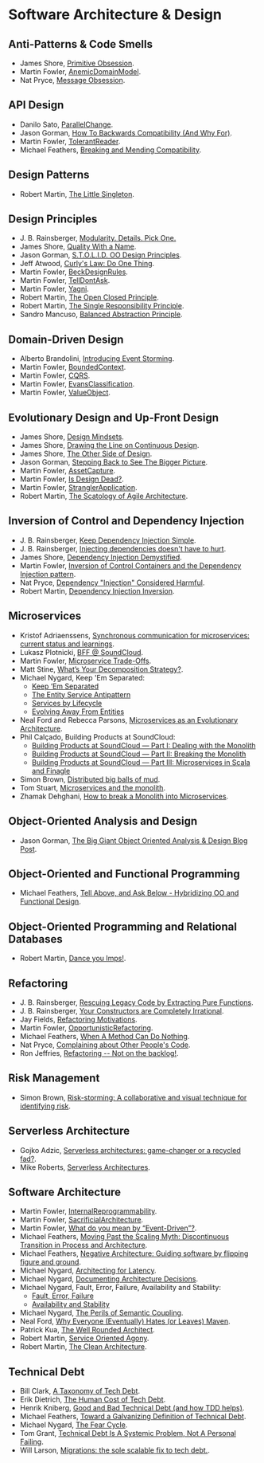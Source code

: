 # Software Architecture & Design

## Anti-Patterns & Code Smells

- James Shore, [Primitive Obsession](http://www.jamesshore.com/Blog/PrimitiveObsession.html).
- Martin Fowler, [AnemicDomainModel](http://www.martinfowler.com/bliki/AnemicDomainModel.html).
- Nat Pryce, [Message Obsession](http://www.natpryce.com/articles/000816.html).

## API Design

- Danilo Sato, [ParallelChange](http://martinfowler.com/bliki/ParallelChange.html).
- Jason Gorman, [How To Backwards Compatibility (And Why For)](http://codemanship.co.uk/parlezuml/blog/?postid=1482).
- Martin Fowler, [TolerantReader](https://martinfowler.com/bliki/TolerantReader.html).
- Michael Feathers, [Breaking and Mending Compatibility](https://michaelfeathers.silvrback.com/breaking-and-mending-compatibility).

## Design Patterns

- Robert Martin, [The Little Singleton](https://8thlight.com/blog/uncle-bob/2015/06/30/the-little-singleton.html).

## Design Principles

- J. B. Rainsberger, [Modularity. Details. Pick One.](http://blog.thecodewhisperer.com/permalink/modularity-details-pick-one/)
- James Shore, [Quality With a Name](http://www.jamesshore.com/Articles/Quality-With-a-Name.html).
- Jason Gorman, [S.T.O.L.I.D. OO Design Principles](http://codemanship.co.uk/parlezuml/blog/?postid=1267).
- Jeff Atwood, [Curly's Law: Do One Thing](https://blog.codinghorror.com/curlys-law-do-one-thing/).
- Martin Fowler, [BeckDesignRules](http://martinfowler.com/bliki/BeckDesignRules.html).
- Martin Fowler, [TellDontAsk](http://martinfowler.com/bliki/TellDontAsk.html).
- Martin Fowler, [Yagni](http://martinfowler.com/bliki/Yagni.html).
- Robert Martin, [The Open Closed Principle](https://8thlight.com/blog/uncle-bob/2014/05/12/TheOpenClosedPrinciple.html).
- Robert Martin, [The Single Responsibility Principle](https://8thlight.com/blog/uncle-bob/2014/05/08/SingleReponsibilityPrinciple.html).
- Sandro Mancuso, [Balanced Abstraction Principle](https://codurance.com/2015/01/27/balanced-abstraction-principle/).

## Domain-Driven Design

- Alberto Brandolini, [Introducing Event Storming](http://ziobrando.blogspot.ca/2013/11/introducing-event-storming.html).
- Martin Fowler, [BoundedContext](http://martinfowler.com/bliki/BoundedContext.html).
- Martin Fowler, [CQRS](https://martinfowler.com/bliki/CQRS.html).
- Martin Fowler, [EvansClassification](http://martinfowler.com/bliki/EvansClassification.html).
- Martin Fowler, [ValueObject](http://martinfowler.com/bliki/ValueObject.html).

## Evolutionary Design and Up-Front Design

- James Shore, [Design Mindsets](http://www.jamesshore.com/Blog/Design%20Mindsets.html).
- James Shore, [Drawing the Line on Continuous Design](http://www.jamesshore.com/Blog/DrawingTheLineOnContinuousDesign.html).
- James Shore, [The Other Side of Design](http://www.jamesshore.com/Blog/The-Other-Side-of-Design.html).
- Jason Gorman, [Stepping Back to See The Bigger Picture](http://codemanship.co.uk/parlezuml/blog/?postid=1285).
- Martin Fowler, [AssetCapture](http://martinfowler.com/bliki/AssetCapture.html).
- Martin Fowler, [Is Design Dead?](http://martinfowler.com/articles/designDead.html).
- Martin Fowler, [StranglerApplication](http://martinfowler.com/bliki/StranglerApplication.html).
- Robert Martin, [The Scatology of Agile Architecture](https://sites.google.com/site/unclebobconsultingllc/home/articles/the-scatology-of-agile-architecture).

## Inversion of Control and Dependency Injection

- J. B. Rainsberger, [Keep Dependency Injection Simple](http://blog.thecodewhisperer.com/permalink/keep-dependency-injection-simple).
- J. B. Rainsberger, [Injecting dependencies doesn't have to hurt](http://blog.thecodewhisperer.com/permalink/injecting-dependencies-doesnt-have-to-hurt/).
- James Shore, [Dependency Injection Demystified](http://www.jamesshore.com/Blog/Dependency-Injection-Demystified.html).
- Martin Fowler, [Inversion of Control Containers and the Dependency Injection pattern](http://www.martinfowler.com/articles/injection.html).
- Nat Pryce, [Dependency "Injection" Considered Harmful](http://www.natpryce.com/articles/000783.html).
- Robert Martin, [Dependency Injection Inversion](https://sites.google.com/site/unclebobconsultingllc/blogs-by-robert-martin/dependency-injection-inversion).

## Microservices

- Kristof Adriaenssens, [Synchronous communication for microservices: current status and learnings](https://developers.soundcloud.com/blog/synchronous-communication-for-microservices-current-status-and-learnings).
- Lukasz Plotnicki, [BFF @ SoundCloud](https://www.thoughtworks.com/insights/blog/bff-soundcloud).
- Martin Fowler, [Microservice Trade-Offs](https://martinfowler.com/articles/microservice-trade-offs.html).
- Matt Stine, [What’s Your Decomposition Strategy?](https://builttoadapt.io/whats-your-decomposition-strategy-e19b8e72ac8f).
- Michael Nygard, Keep 'Em Separated:
  - [Keep ‘Em Separated](http://www.michaelnygard.com/blog/2017/11/keep-em-separated/)
  - [The Entity Service Antipattern](http://www.michaelnygard.com/blog/2017/12/the-entity-service-antipattern/)
  - [Services by Lifecycle](http://www.michaelnygard.com/blog/2018/01/services-by-lifecycle/)
  - [Evolving Away From Entities](http://www.michaelnygard.com/blog/2018/04/evolving-away-from-entities/)
- Neal Ford and Rebecca Parsons, [Microservices as an Evolutionary Architecture](https://www.thoughtworks.com/insights/blog/microservices-evolutionary-architecture).
- Phil Calçado, Building Products at SoundCloud:
  - [Building Products at SoundCloud — Part I: Dealing with the Monolith](https://developers.soundcloud.com/blog/building-products-at-soundcloud-part-1-dealing-with-the-monolith)
  - [Building Products at SoundCloud — Part II: Breaking the Monolith](https://developers.soundcloud.com/blog/building-products-at-soundcloud-part-2-breaking-the-monolith)
  - [Building Products at SoundCloud — Part III: Microservices in Scala and Finagle](https://developers.soundcloud.com/blog/building-products-at-soundcloud-part-3-microservices-in-scala-and-finagle)
- Simon Brown, [Distributed big balls of mud](http://www.codingthearchitecture.com/2014/07/06/distributed_big_balls_of_mud.html).
- Tom Stuart, [Microservices and the monolith](https://developers.soundcloud.com/blog/microservices-and-the-monolith).
- Zhamak Dehghani, [How to break a Monolith into Microservices](https://martinfowler.com/articles/break-monolith-into-microservices.html).

## Object-Oriented Analysis and Design

- Jason Gorman, [The Big Giant Object Oriented Analysis & Design Blog Post](http://codemanship.co.uk/parlezuml/blog/?postid=1304).

## Object-Oriented and Functional Programming

- Michael Feathers, [Tell Above, and Ask Below - Hybridizing OO and Functional Design](http://michaelfeathers.typepad.com/michael_feathers_blog/2012/03/tell-above-and-ask-below-hybridizing-oo-and-functional-design.html).

## Object-Oriented Programming and Relational Databases

- Robert Martin, [Dance you Imps!](https://8thlight.com/blog/uncle-bob/2013/10/01/Dance-You-Imps.html).

## Refactoring

- J. B. Rainsberger, [Rescuing Legacy Code by Extracting Pure Functions](http://blog.thecodewhisperer.com/permalink/rescuing-legacy-code-by-extracting-pure-functions/).
- J. B. Rainsberger, [Your Constructors are Completely Irrational](http://blog.thecodewhisperer.com/permalink/your-constructors-are-completely-irrational/).
- Jay Fields, [Refactoring Motivations](http://blog.jayfields.com/2007/12/refactoring-motivations.html).
- Martin Fowler, [OpportunisticRefactoring](http://martinfowler.com/bliki/OpportunisticRefactoring.html).
- Michael Feathers, [When A Method Can Do Nothing](https://michaelfeathers.silvrback.com/when-it-s-okay-for-a-method-to-do-nothing).
- Nat Pryce, [Complaining about Other People's Code](http://www.natpryce.com/articles/000756.html).
- Ron Jeffries, [Refactoring -- Not on the backlog!](http://ronjeffries.com/xprog/articles/refactoring-not-on-the-backlog/).

## Risk Management

- Simon Brown, [Risk-storming: A collaborative and visual technique for identifying risk](http://www.codingthearchitecture.com/2012/07/11/risk_storming.html).

## Serverless Architecture

- Gojko Adzic, [Serverless architectures: game-changer or a recycled fad?](https://gojko.net/2016/08/27/serverless.html).
- Mike Roberts, [Serverless Architectures](https://martinfowler.com/articles/serverless.html).

## Software Architecture

- Martin Fowler, [InternalReprogrammability](http://martinfowler.com/bliki/InternalReprogrammability.html).
- Martin Fowler, [SacrificialArchitecture](http://martinfowler.com/bliki/SacrificialArchitecture.html).
- Martin Fowler, [What do you mean by “Event-Driven”?](https://martinfowler.com/articles/201701-event-driven.html).
- Michael Feathers, [Moving Past the Scaling Myth: Discontinuous Transition in Process and Architecture](https://michaelfeathers.silvrback.com/the-myth-of-scaling).
- Michael Feathers, [Negative Architecture: Guiding software by flipping figure and ground](https://michaelfeathers.silvrback.com/negative-architecture).
- Michael Nygard, [Architecting for Latency](http://www.michaelnygard.com/blog/2007/11/architecting-for-latency/).
- Michael Nygard, [Documenting Architecture Decisions](http://thinkrelevance.com/blog/2011/11/15/documenting-architecture-decisions).
- Michael Nygard, Fault, Error, Failure, Availability and Stability:
  - [Fault, Error, Failure](http://www.michaelnygard.com/blog/2016/11/fault/)
  - [Availability and Stability](http://www.michaelnygard.com/blog/2016/11/availability-and-stability/)
- Michael Nygard, [The Perils of Semantic Coupling](http://www.michaelnygard.com/blog/2015/04/the-perils-of-semantic-coupling/).
- Neal Ford, [Why Everyone (Eventually) Hates (or Leaves) Maven](http://nealford.com/memeagora/2013/01/22/why_everyone_eventually_hates_maven.html).
- Patrick Kua, [The Well Rounded Architect](https://www.thekua.com/atwork/2016/11/the-well-rounded-architect/).
- Robert Martin, [Service Oriented Agony](https://8thlight.com/blog/uncle-bob/2012/02/01/Service-Oriented-Agony.html).
- Robert Martin, [The Clean Architecture](https://8thlight.com/blog/uncle-bob/2012/08/13/the-clean-architecture.html).

## Technical Debt

- Bill Clark, [A Taxonomy of Tech Debt](https://engineering.riotgames.com/news/taxonomy-tech-debt).
- Erik Dietrich, [The Human Cost of Tech Debt](http://www.daedtech.com/human-cost-tech-debt/).
- Henrik Kniberg, [Good and Bad Technical Debt (and how TDD helps)](http://blog.crisp.se/2013/10/11/henrikkniberg/good-and-bad-technical-debt).
- Michael Feathers, [Toward a Galvanizing Definition of Technical Debt](https://michaelfeathers.silvrback.com/toward-a-galvanizing-definition-of-technical-debt).
- Michael Nygard, [The Fear Cycle](http://www.michaelnygard.com/blog/2015/07/the-fear-cycle/).
- Tom Grant, [Technical Debt Is A Systemic Problem, Not A Personal Failing](http://www.netobjectives.com/blogs/technical-debt-systemic-problem-not-personal-failing).
- Will Larson, [Migrations: the sole scalable fix to tech debt.](https://lethain.com//migrations/).
